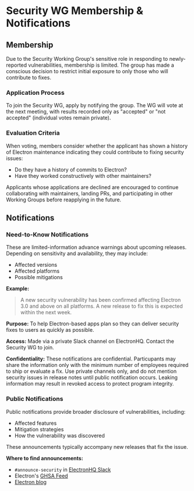 # Security WG Membership & Notifications

## Membership

Due to the Security Working Group's sensitive role in responding to newly-reported vulnerabilities, membership is limited. The group has made a conscious decision to restrict initial exposure to only those who will contribute to fixes.

### Application Process

To join the Security WG, apply by notifying the group. The WG will vote at the next meeting, with results recorded only as "accepted" or "not accepted" (individual votes remain private).

### Evaluation Criteria

When voting, members consider whether the applicant has shown a history of Electron maintenance indicating they could contribute to fixing security issues:

- Do they have a history of commits to Electron?
- Have they worked constructively with other maintainers?

Applicants whose applications are declined are encouraged to continue collaborating with maintainers, landing PRs, and participating in other Working Groups before reapplying in the future.

## Notifications

### Need-to-Know Notifications

These are limited-information advance warnings about upcoming releases. Depending on sensitivity and availability, they may include:

- Affected versions
- Affected platforms
- Possible mitigations

**Example:**
> A new security vulnerability has been confirmed affecting Electron 3.0 and above on all platforms. A new release to fix this is expected within the next week.

**Purpose:** To help Electron-based apps plan so they can deliver security fixes to users as quickly as possible.

**Access:** Made via a private Slack channel on ElectronHQ. Contact the Security WG to join.

**Confidentiality:** These notifications are confidential. Particupants may share the information only with the minimum number of employees required to ship or evaluate a fix. Use private channels only, and do not mention security issues in release notes until public notification occurs. Leaking information may result in revoked access to protect program integrity.

### Public Notifications

Public notifications provide broader disclosure of vulnerabilities, including:

- Affected features
- Mitigation strategies
- How the vulnerability was discovered

These announcements typically accompany new releases that fix the issue.

**Where to find announcements:**
- `#announce-security` in [ElectronHQ Slack](https://electronjs.org/maintainers/join)
- Electron's [GHSA Feed](https://github.com/electron/electron/security)
- [Electron blog](https://electronjs.org/blog)